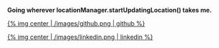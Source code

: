 **Going wherever locationManager.startUpdatingLocation() takes me.**  

[{% img center | /images/github.png | github %}](https://github.com/maxrog "https://github.com/maxrog")

[{% img center | /images/linkedin.png | linkedin %}](https://www.linkedin.com/in/max-rogers-a218ba140/ "https://www.linkedin.com/in/max-rogers-a218ba140/")
